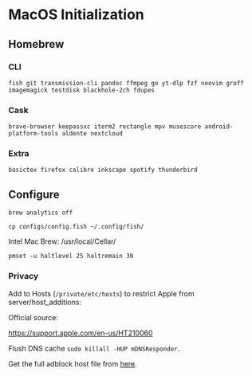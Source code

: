 # MacOS Initialization

## Homebrew

### CLI

```
fish git transmission-cli pandoc ffmpeg go yt-dlp fzf neovim groff imagemagick testdisk blackhole-2ch fdupes
```

### Cask

```
brave-browser keepassxc iterm2 rectangle mpv musescore android-platform-tools aldente nextcloud
```

### Extra

```
basictex firefox calibre inkscape spotify thunderbird
```

## Configure

`brew analytics off`

`cp configs/config.fish ~/.config/fish/`

Intel Mac Brew: /usr/local/Cellar/

```
pmset -u haltlevel 25 haltremain 30
```

### Privacy

Add to Hosts (`/private/etc/hosts`) to restrict Apple from server/host_additions:

Official source:

https://support.apple.com/en-us/HT210060

Flush DNS cache `sudo killall -HUP mDNSResponder`.

Get the full adblock host file from [here](https://github.com/StevenBlack/hosts).
